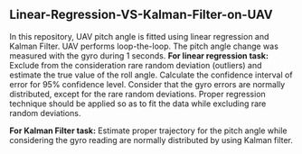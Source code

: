 ## Linear-Regression-VS-Kalman-Filter-on-UAV
In this repository, UAV pitch angle is fitted using linear regression and Kalman Filter. UAV performs loop-the-loop. The pitch angle change was measured with the gyro during 1 seconds.
**For linear regression task:**
Exclude from the consideration rare random deviation (outliers) and estimate the true value of the roll angle. Calculate the confidence interval of error for 95% confidence level. Consider that the gyro errors are normally distributed, except for the rare random deviations. Proper regression technique should be applied so as to fit the data while excluding rare random deviations.

**For Kalman Filter task:**
Estimate proper trajectory for the pitch angle while considering the gyro reading are normally distributed by using Kalman filter.
